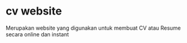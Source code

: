 # cv website 
Merupakan website yang digunakan untuk membuat CV atau Resume secara online dan instant
